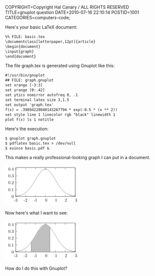 COPYRIGHT=Copyright Hal Canary / ALL RIGHTS RESERVED
TITLE=gnuplot question
DATE=2010-07-16 22:10:14
POSTID=1001
CATEGORIES=computers-code;

Here's your basic LaTeX document:

    
    %% FILE: basic.tex
    \documentclass[letterpaper,12pt]{article}
    \begin{document}
    \input{graph}
    \end{document}
    

The file graph.tex is generated using Gnuplot like this:

    
    #!/usr/bin/gnuplot
    ## FILE: graph.gnuplot
    set xrange [-3:3]
    set yrange [0:.42]
    set ytics nomirror autofreq 0, .1
    set terminal latex size 3,1.5
    set output 'graph.tex'
    f(x) = .39894228040143267794 * exp(-0.5 * (x ** 2))
    set style line 1 linecolor rgb "black" linewidth 1
    plot f(x) ls 1 notitle
    

Here's the execution:

    
    $ gnuplot graph.gnuplot
    $ pdflatex basic.tex > /dev/null
    $ evince basic.pdf &
    

This makes a really professional-looking graph I can put in a document.

![[]](/images/2010-07-16_graph.png)

Now here's what I want to see:

![[]](/images/2010-07-16_graph_2.png)

How do I do this with Gnuplot?
